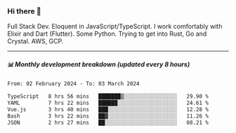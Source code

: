 ### Hi there 👋

Full Stack Dev. Eloquent in JavaScript/TypeScript. I work comfortably with Elixir and Dart (Flutter). Some Python. Trying to get into Rust, Go and Crystal. AWS, GCP.

***

##### 📊 Monthly development breakdown (updated every 8 hours)

<!--START_SECTION:waka-->

```txt
From: 02 February 2024 - To: 03 March 2024

TypeScript   8 hrs 56 mins   ███████▒░░░░░░░░░░░░░░░░░   29.90 %
YAML         7 hrs 22 mins   ██████░░░░░░░░░░░░░░░░░░░   24.61 %
Vue.js       3 hrs 40 mins   ███░░░░░░░░░░░░░░░░░░░░░░   12.28 %
Bash         3 hrs 22 mins   ██▓░░░░░░░░░░░░░░░░░░░░░░   11.26 %
JSON         2 hrs 27 mins   ██░░░░░░░░░░░░░░░░░░░░░░░   08.21 %
```

<!--END_SECTION:waka-->
